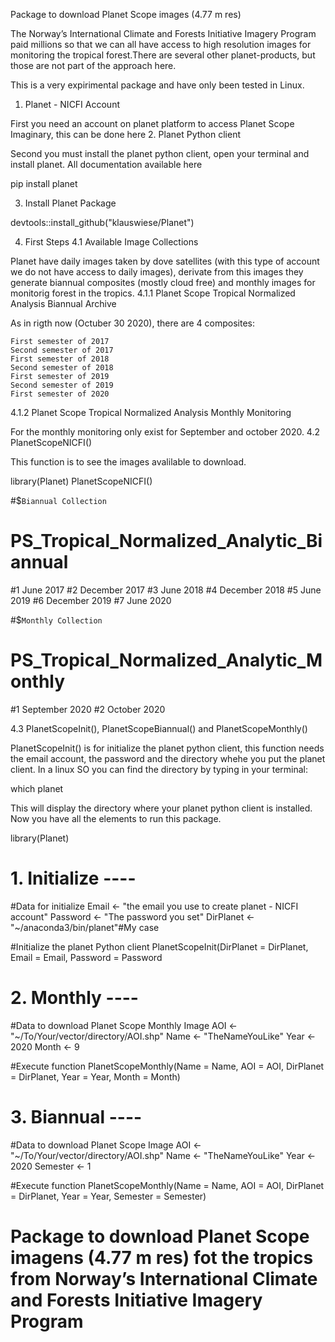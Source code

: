 Package to download Planet Scope images (4.77 m res)

The Norway’s International Climate and Forests Initiative Imagery Program paid millions so that we can all have access to high resolution images for monitoring the tropical forest.There are several other planet-products, but those are not part of the approach here.

This is a very expirimental package and have only been tested in Linux.
1. Planet - NICFI Account

First you need an account on planet platform to access Planet Scope Imaginary, this can be done here
2. Planet Python client

Second you must install the planet python client, open your terminal and install planet. All documentation available here

pip install planet

3. Install Planet Package

devtools::install_github("klauswiese/Planet")

4. First Steps
4.1 Available Image Collections

Planet have daily images taken by dove satellites (with this type of account we do not have access to daily images), derivate from this images they generate biannual composites (mostly cloud free) and monthly images for monitorig forest in the tropics.
4.1.1 Planet Scope Tropical Normalized Analysis Biannual Archive

As in rigth now (Octuber 30 2020), there are 4 composites:

    First semester of 2017
    Second semester of 2017
    First semester of 2018
    Second semester of 2018
    First semester of 2019
    Second semester of 2019
    First semester of 2020

4.1.2 Planet Scope Tropical Normalized Analysis Monthly Monitoring

For the monthly monitoring only exist for September and october 2020.
4.2 PlanetScopeNICFI()

This function is to see the images avalilable to download.

library(Planet)
PlanetScopeNICFI()

#$`Biannual Collection`
#  PS_Tropical_Normalized_Analytic_Biannual
#1                                June 2017
#2                            December 2017
#3                                June 2018
#4                            December 2018
#5                                June 2019
#6                            December 2019
#7                                June 2020

#$`Monthly Collection`
#  PS_Tropical_Normalized_Analytic_Monthly
#1                          September 2020
#2                            October 2020

4.3 PlanetScopeInit(), PlanetScopeBiannual() and PlanetScopeMonthly()

PlanetScopeInit() is for initialize the planet python client, this function needs the email account, the password and the directory whehe you put the planet client. In a linux SO you can find the directory by typing in your terminal:

which planet

This will display the directory where your planet python client is installed. Now you have all the elements to run this package.

library(Planet)

# 1. Initialize ----

#Data for initialize
Email <- "the email you use to create planet - NICFI account"
Password <- "The password you set"
DirPlanet <- "~/anaconda3/bin/planet"#My case

#Initialize the planet Python client
PlanetScopeInit(DirPlanet = DirPlanet, 
                Email = Email, 
                Password = Password
                  
# 2. Monthly ----

#Data to download Planet Scope Monthly Image
AOI <- "~/To/Your/vector/directory/AOI.shp"
Name <- "TheNameYouLike"
Year <- 2020 
Month <- 9

#Execute function
PlanetScopeMonthly(Name = Name, 
                    AOI = AOI, 
                    DirPlanet = DirPlanet, 
                    Year = Year, 
                    Month = Month)
# 3. Biannual ----

#Data to download Planet Scope Image
AOI <- "~/To/Your/vector/directory/AOI.shp"
Name <- "TheNameYouLike"
Year <- 2020
Semester <- 1

#Execute function
PlanetScopeMonthly(Name = Name, 
                    AOI = AOI, 
                    DirPlanet = DirPlanet, 
                    Year = Year, 
                    Semester = Semester)
# Package to download Planet Scope imagens (4.77 m res) fot the tropics from Norway’s International Climate and Forests Initiative Imagery Program
